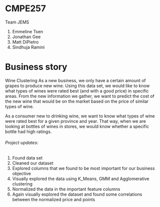# CMPE257

Team JEMS
1. Emmeline Tsen
2. Jonathan Gee
3. Matt DiPietro
4. Sindhuja Ramini


# Business story
Wine Clustering
As a new business, we only have a certain amount of grapes to produce new wine. Using this data set, we would like
to know what types of wines were rated best (and with a good price) in specific areas. 
From the new information we gather, we want to predict the cost of the new wine that would be on the market based on 
the price of similar types of wine.

As a consumer new to drinking wine, we want to know what types of wine were rated best for a given province and year. 
That way, when we are looking at bottles of wines in stores, we would know whether a specific bottle had high ratings.

###### Project updates:
1. Found data set
1. Cleaned our dataset
1. Explored columns that we found to be most important for our business objective
1. Visually explored the data using K_Means, GMM and Agglomerative clustering
1. Normalized the data in the important feature columns
1. Again visually explored the dataset and found some correlations between the normalized price and points